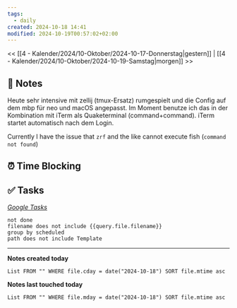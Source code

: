 ```yaml
---
tags:
  - daily
created: 2024-10-18 14:41
modified: 2024-10-19T00:57:02+02:00
---
```

<< [[4 - Kalender/2024/10-Oktober/2024-10-17-Donnerstag|gestern]] | [[4 - Kalender/2024/10-Oktober/2024-10-19-Samstag|morgen]] >>

## 📝 Notes

Heute sehr intensive mit zellij (tmux-Ersatz) rumgespielt und die Config auf dem mbp für neo und macOS angepasst. Im Moment benutze ich das in der Kombination mit iTerm als Quaketerminal (command+command).  iTerm startet automatisch nach dem Login.

Currently I have the issue that `zrf` and the like cannot execute fish (`command not found`)

## ⏰ Time Blocking

## ✅ Tasks

_[Google Tasks](https://calendar.google.com/calendar/u/0/r/tasks)_
```tasks
not done
filename does not include {{query.file.filename}}
group by scheduled
path does not include Template
```

---

**Notes created today**
```dataview
List FROM "" WHERE file.cday = date("2024-10-18") SORT file.mtime asc
```

 **Notes last touched today**
 
```dataview
List FROM "" WHERE file.mday = date("2024-10-18") SORT file.mtime asc
```
